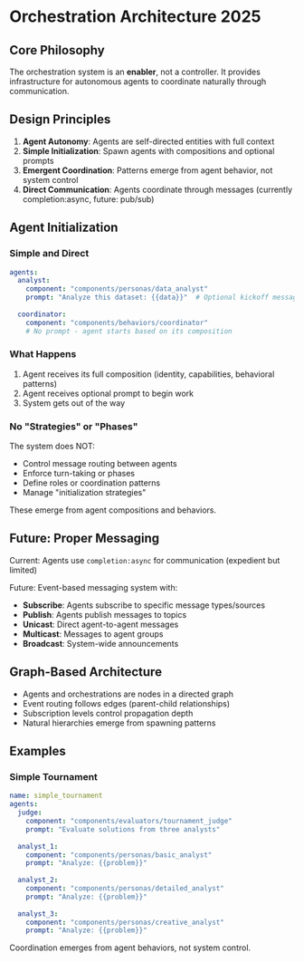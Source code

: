 # Orchestration Architecture 2025

## Core Philosophy

The orchestration system is an **enabler**, not a controller. It provides infrastructure for autonomous agents to coordinate naturally through communication.

## Design Principles

1. **Agent Autonomy**: Agents are self-directed entities with full context
2. **Simple Initialization**: Spawn agents with compositions and optional prompts
3. **Emergent Coordination**: Patterns emerge from agent behavior, not system control
4. **Direct Communication**: Agents coordinate through messages (currently completion:async, future: pub/sub)

## Agent Initialization

### Simple and Direct

```yaml
agents:
  analyst:
    component: "components/personas/data_analyst"
    prompt: "Analyze this dataset: {{data}}"  # Optional kickoff message
    
  coordinator:
    component: "components/behaviors/coordinator"
    # No prompt - agent starts based on its composition
```

### What Happens

1. Agent receives its full composition (identity, capabilities, behavioral patterns)
2. Agent receives optional prompt to begin work
3. System gets out of the way

### No "Strategies" or "Phases"

The system does NOT:
- Control message routing between agents
- Enforce turn-taking or phases
- Define roles or coordination patterns
- Manage "initialization strategies"

These emerge from agent compositions and behaviors.

## Future: Proper Messaging

Current: Agents use `completion:async` for communication (expedient but limited)

Future: Event-based messaging system with:
- **Subscribe**: Agents subscribe to specific message types/sources
- **Publish**: Agents publish messages to topics
- **Unicast**: Direct agent-to-agent messages
- **Multicast**: Messages to agent groups
- **Broadcast**: System-wide announcements

## Graph-Based Architecture

- Agents and orchestrations are nodes in a directed graph
- Event routing follows edges (parent-child relationships)
- Subscription levels control propagation depth
- Natural hierarchies emerge from spawning patterns

## Examples

### Simple Tournament
```yaml
name: simple_tournament
agents:
  judge:
    component: "components/evaluators/tournament_judge"
    prompt: "Evaluate solutions from three analysts"
    
  analyst_1:
    component: "components/personas/basic_analyst"
    prompt: "Analyze: {{problem}}"
    
  analyst_2:
    component: "components/personas/detailed_analyst"  
    prompt: "Analyze: {{problem}}"
    
  analyst_3:
    component: "components/personas/creative_analyst"
    prompt: "Analyze: {{problem}}"
```

Coordination emerges from agent behaviors, not system control.